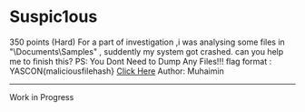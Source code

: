 # Suspic1ous

350 points (Hard)
For a part of investigation ,i was analysing some files in "\Documents\Samples" , suddently my system got crashed. can you help me to finish this?
PS: You Dont Need to Dump Any Files!!!
flag format : YASCON{maliciousfilehash}
[Click Here](https://mega.nz/file/zfBzUarI#6zeguJpjx_YOcg3yNitNp-QCo3d41OmSP-OPe8HbUCw)
Author: Muhaimin

---

Work in Progress
